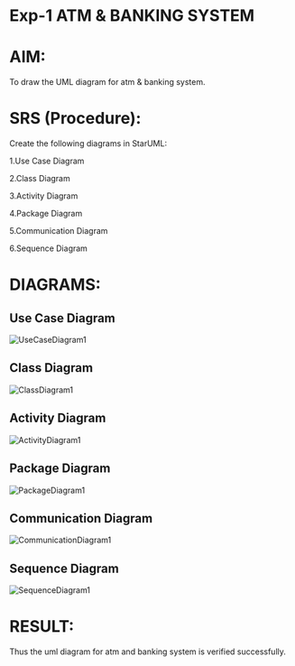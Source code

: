 # Exp-1 ATM & BANKING SYSTEM

# AIM:
To draw the UML diagram for atm & banking system.

# SRS (Procedure):

Create the following diagrams in StarUML:

  1.Use Case Diagram
  
  2.Class Diagram
  
  3.Activity Diagram
  
  4.Package Diagram
  
  5.Communication Diagram
  
  6.Sequence Diagram

# DIAGRAMS:
## Use Case Diagram
![UseCaseDiagram1](https://github.com/user-attachments/assets/a73c0fb8-ab68-42ed-a06f-2a5186d8d0f4)

## Class Diagram

![ClassDiagram1](https://github.com/user-attachments/assets/bd81db57-4791-48d8-879d-83482a2bbd21)

## Activity Diagram

![ActivityDiagram1](https://github.com/user-attachments/assets/cd1fb4b0-b3ff-4817-9916-b5e6cec8e001)

## Package Diagram

![PackageDiagram1](https://github.com/user-attachments/assets/43ee4525-5d37-4377-a0c8-eb824d97d417)

## Communication Diagram

![CommunicationDiagram1](https://github.com/user-attachments/assets/5cef8ac0-958d-4f85-b349-178b446eed0b)

## Sequence Diagram

![SequenceDiagram1](https://github.com/user-attachments/assets/1e03a862-144f-497b-975e-c5d7b63bd5a7)


# RESULT:

Thus the uml diagram for atm and banking system is verified successfully.
